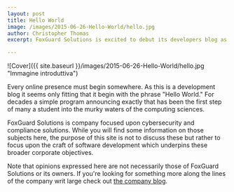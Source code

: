 ```yaml
---
layout: post
title: Hello World
image: /images/2015-06-26-Hello-World/hello.jpg
author: Christopher Thomas
excerpt: FoxGuard Solutions is excited to debut its developers blog as a place to showcase the contributions made by our software development team.

---
```


![Cover]({{ site.baseurl }}/images/2015-06-26-Hello-World/hello.jpg "Immagine introduttiva") 

Every online presence must begin somewhere. As this is a development blog it seems only fitting that it begin with the phrase "Hello World."  For decades a simple program announcing exactly that has been the first step of many a student into the murky waters of the computing sciences.

FoxGuard Solutions is company focused upon cybersecurity and compliance solutions.  While you will find some information on those subjects here, the purpose of this site is not to discuss these but rather to focus upon the craft of software development which underpins these broader corporate objectives.  

Note that opinions expressed here are not necessarily those of FoxGuard Solutions or its owners.  If you're looking for something more along the lines of the company writ large check out [the company blog](http://www.ccs-inc.com/blog).